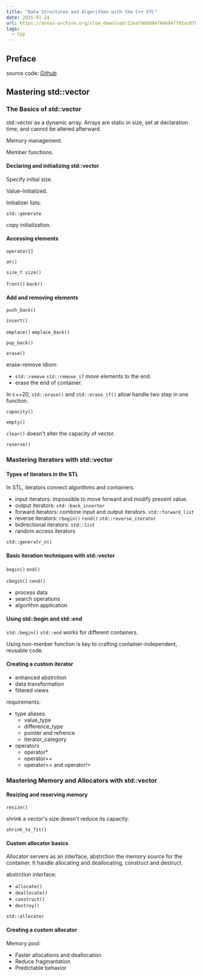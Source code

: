 ```yaml
---
title: "Data Structures and Algorithms with the C++ STL"
date: 2025-01-24
url: https://annas-archive.org/slow_download/22ea7908884f846947793ac0fbbba2b4/0/0
tags:
  - Cpp
---
```


## Preface

source code: [Github](https://github.com/PacktPublishing/Data-Structures-and-Algorithms-with-the-CPP-STL)

## Mastering std::vector

### The Basics of std::vector

std::vector as a dynamic array. Arrays are static in size, set at declaration time, and cannot be altered afterward.

Memory management.

Member functions.

#### Declaring and initializing std::vector

Specify initial size.

Value-Initialized.

Initializer lists.

`std::generate`

copy initialization.

#### Accessing elements

`operator[]`

`at()`

`size_t size()`

`front()` `back()`

#### Add and removing elements

`push_back()`

`insert()`

`emplace()` `emplace_back()`

`pop_back()`

`erase()`

erase-remove idiom:

- `std::remove` `std::remove_if` move elements to the end.
- erase the end of container.

In c++20, `std::erase()` and `std::erase_if()` allow handle two step in one function.

`capacity()`

`empty()`

`clear()` doesn't alter the capacity of vector.

`reserve()`

### Mastering Iterators with std::vector

#### Types of iterators in the STL

In STL, iterators connect algorithms and containers.

- input iterators: impossible to move forward and modify present value.
- output iterators: `std::back_inserter`
- forward iterators: combine input and output iterators. `std::forward_list`
- reverse iterators: `rbegin()` `rend()` `std::reverse_iterator`
- bidirectional iterators: `std::list`
- random access iterators

`std::generatr_n()`

#### Basic iteration techniques with std::vector

`begin()` `end()`

`cbegin()` `cend()`

- process data
- search operations
- algorithm application

#### Using std::begin and std::end

`std::begin()` `std::end` works for different containers.

Using non-menber function is key to crafting container-independent, reusable code.

#### Creating a custom iterator

- enhanced abstrction
- data transformation
- filtered views

requirements:

- type aliases
  - value_type
  - difference_type
  - pointer and refrence
  - iterator_category
- operators
  - operator*
  - operator++
  - operator== and operator!=

### Mastering Memory and Allocators with std::vector

#### Resizing and reserving memory

`resize()`

shrink a vector's size doesn't reduce its capacity.

`shrink_to_fit()`

#### Custom allocator basics

Allocator servers as an interface, abstrction the memory source for the container. It handle allocating and deallocating, construct and destruct.

abstrction interface:

- `allocate()`
- `deallocate()`
- `construct()`
- `destroy()`

`std::allocator`

#### Creating a custom allocator

Memory pool:

- Faster allocations and deallocation
- Reduce fragmantation
- Predictable behavior

